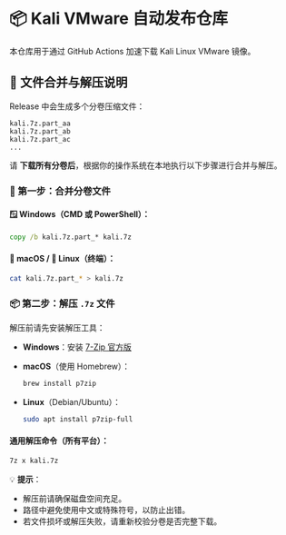 # 📦 Kali VMware 自动发布仓库

本仓库用于通过 GitHub Actions 加速下载 Kali Linux VMware 镜像。

## 🔄 文件合并与解压说明

Release 中会生成多个分卷压缩文件：

```
kali.7z.part_aa  
kali.7z.part_ab  
kali.7z.part_ac  
...
```

请 **下载所有分卷后**，根据你的操作系统在本地执行以下步骤进行合并与解压。


### 🔧 第一步：合并分卷文件

#### 🪟 Windows（CMD 或 PowerShell）：

```cmd
copy /b kali.7z.part_* kali.7z
```

#### 🍎 macOS / 🐧 Linux（终端）：

```bash
cat kali.7z.part_* > kali.7z
```


### 📦 第二步：解压 `.7z` 文件

解压前请先安装解压工具：

* **Windows**：安装 [7-Zip 官方版](https://www.7-zip.org/)
* **macOS**（使用 Homebrew）：

  ```bash
  brew install p7zip
  ```
* **Linux**（Debian/Ubuntu）：

  ```bash
  sudo apt install p7zip-full
  ```

#### 通用解压命令（所有平台）：

```bash
7z x kali.7z
```


💡 **提示**：

* 解压前请确保磁盘空间充足。
* 路径中避免使用中文或特殊符号，以防止出错。
* 若文件损坏或解压失败，请重新校验分卷是否完整下载。
